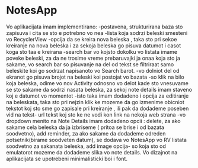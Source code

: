 # NotesApp
Vo aplikacijata imam implementirano:
-postavena, strukturirana baza sto zapisuva i cita se sto e potrebno vo nea
-lista koja sodrzi beleski smesteni vo RecyclerView
-opcija da se kreira nova beleska , taka sto pri sekoe kreiranje na nova beleska i za sekoja beleska go pisuva datumot i casot koga sto taa e kreirana
-search bar vo kojsto dokolku vo listata imame poveke beleski, za da ne trosime vreme prebaruvajki ja onaa koja sto ja sakame, vo search bar so pisuvanje na del od tekst 
se filtriraat samo beleskite koi go sodrzat napisanoto vo Search barot.
-vo dolniot del od ekranot go pisuva brojot na beleski koi postojat vo bazata
-so klik na bilo koja beleska, odime vo nov Activity odnosno vo delot kade sto vnesuvame se sto sakame da sodrzi nasata beleska, za sekoj note details imam staveno koj e datumot vo momentot
-isto taka imam dodadeno i opcija za editiranje na beleskata, taka sto pri nejzin klik ke mozeme da go izmenime obicniot tekstot koj sto sme go zapisale pri kreiranje
, ili pak da dodademe poseben vid na tekst- url tekst koj sto ke ne vodi kon link na nekoja web strana
-vo dropdown menito na Note Details imam dodadeno opcii : delete, za ako sakame cela beleska da ja izbriseme ( pritoa se brise i od bazata soodvetno), add reminder,
za ako sakame da dodademe odreden potsetnik(birame soodveten datum), se dodava vo NotesApp vo RV listata soodvetno za sakanata beleska,
add image opcija- so koja sto od emulatorot mozeme da dodademe slika vo note details.
Vo dizajnot na aplikacijata se upotrebeni minimalisticki boi i font.

